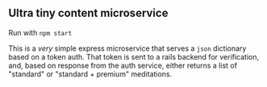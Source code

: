 ## Ultra tiny content microservice

Run with `npm start`

This is a _very_ simple express microservice that serves
a `json` dictionary based on a token auth. That token
is sent to a rails backend for verification, and, based on
response from the auth service, either returns a list of
"standard" or "standard + premium" meditations.
